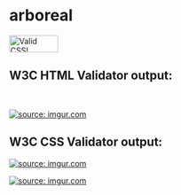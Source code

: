 # arboreal

<p>
    <a href="http://jigsaw.w3.org/css-validator/check/referer">
        <img style="border:0;width:88px;height:31px"
            src="http://jigsaw.w3.org/css-validator/images/vcss"
            alt="Valid CSS!" />
    </a>
</p>

<h2>W3C HTML Validator output:</h2>

<br>

<a href="https://imgur.com/buZ8HV2"><img src="https://i.imgur.com/buZ8HV2.png" title="source: imgur.com" /></a>

<h2>W3C CSS Validator output:</h2>

<a href="https://imgur.com/11kKVak"><img src="https://i.imgur.com/11kKVak.png" title="source: imgur.com" /></a>










<a href="https://imgur.com/cvJbOtW"><img src="https://i.imgur.com/cvJbOtW.png" title="source: imgur.com" /></a>

